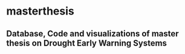 # masterthesis

## Database, Code and visualizations of master thesis on Drought Early Warning Systems
